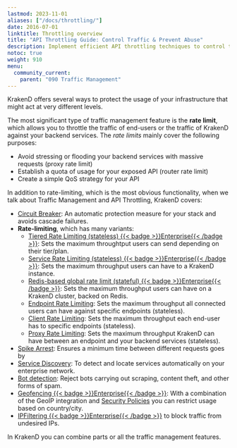 ```yaml
---
lastmod: 2023-11-01
aliases: ["/docs/throttling/"]
date: 2016-07-01
linktitle: Throttling overview
title: "API Throttling Guide: Control Traffic & Prevent Abuse"
description: Implement efficient API throttling techniques to control traffic and prevent abuse. Follow our comprehensive guide to ensure fair usage of your API resources with KrakenD.
notoc: true
weight: 910
menu:
  community_current:
    parent: "090 Traffic Management"
---
```

KrakenD offers several ways to protect the usage of your infrastructure that might act at very different levels.

The most significant type of traffic management feature is the **rate limit**, which allows you to throttle the traffic of end-users or the traffic of KrakenD against your backend services. The *rate limits* mainly cover the following purposes:

- Avoid stressing or flooding your backend services with massive requests (proxy rate limit)
- Establish a quota of usage for your exposed API (router rate limit)
- Create a simple QoS strategy for your API

In addition to rate-limiting, which is the most obvious functionality, when we talk about Traffic Management and API Throttling, KrakenD covers:

- [Circuit Breaker](/docs/backends/circuit-breaker/): An automatic protection measure for your stack and avoids cascade failures.
- **Rate-limiting**, which has many variants:
  - [Tiered Rate Limiting (stateless) {{< badge >}}Enterprise{{< /badge >}}](/docs/enterprise/service-settings/tiered-rate-limit/): Sets the maximum throughtput users can send depending on their tier/plan.
  - [Service Rate Limiting (stateless) {{< badge >}}Enterprise{{< /badge >}}](/docs/enterprise/service-settings/service-rate-limit/): Sets the maximum throughput users can have to a KrakenD instance.
  - [Redis-based global rate limit (stateful) {{< badge >}}Enterprise{{< /badge >}}](/docs/enterprise/throttling/global-rate-limit/): Sets the maximum throughput users can have on a KrakenD cluster, backed on Redis.
  - [Endpoint Rate Limiting](/docs/endpoints/rate-limit/): Sets the maximum throughput all connected users can have against specific endpoints (stateless).
  - [Client Rate Limiting](/docs/endpoints/rate-limit/): Sets the maximum throughput each end-user has to specific endpoints (stateless).
  - [Proxy Rate Limiting](/docs/backends/rate-limit/): Sets the maximum throughput KrakenD can have between an endpoint and your backend services (stateless).
- [Spike Arrest](/docs/throttling/spike-arrest/): Ensures a minimum time between different requests goes by
- [Service Discovery](/docs/backends/service-discovery/): To detect and locate services automatically on your enterprise network.
- [Bot detection](/docs/throttling/botdetector/): Reject bots carrying out scraping, content theft, and other forms of spam.
- [Geofencing {{< badge >}}Enterprise{{< /badge >}}](/docs/enterprise/endpoints/geoip/): With a combination of the GeoIP integration and [Security Policies](/docs/enterprise/security-policies/playbook/#user-is-from-a-specific-country) you can restrict usage based on country/city.
- [IPFiltering {{< badge >}}Enterprise{{< /badge >}}](/docs/enterprise/throttling/ipfilter/) to block traffic from undesired IPs.

In KrakenD you can combine parts or all the traffic management features.